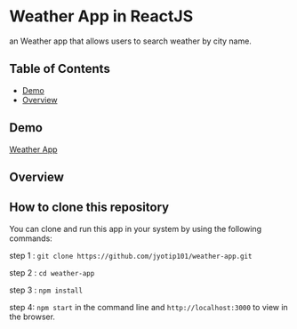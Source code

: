 # Weather App in ReactJS
  
an Weather app that allows users to search weather by city name.
 
<!-- TABLE OF CONTENTS -->

## Table of Contents

- [Demo](#demo)
- [Overview](#overview)  

<!-- DEMO -->

## Demo

[Weather App](https://jyotip101.github.io/weather-app)  

<!-- OVERVIEW -->

## Overview 
 
## How to clone this repository

You can clone and run this app in your system by using the following commands:

step 1 : `git clone https://github.com/jyotip101/weather-app.git`

step 2 : `cd weather-app`

step 3 : `npm install` 

step 4: `npm start` in the command line and `http://localhost:3000` to view in the browser. 
